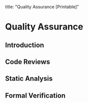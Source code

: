 <frontmatter>
title: "Quality Assurance [Printable]"
</frontmatter>

<link rel="stylesheet" href="{{baseUrl}}/css/textbook.css">

<div class="website-content">

<div id="main">

# Quality Assurance

## Introduction

<include src="introduction/what/print.md" />
<include src="introduction/validationVsVerification/print.md" />

## Code Reviews

<include src="codeReviews/what/print.md" />

## Static Analysis

<include src="staticAnalysis/what/print.md" />

## Formal Verification

<include src="formalVerification/what/print.md" />

</div>

</div>
